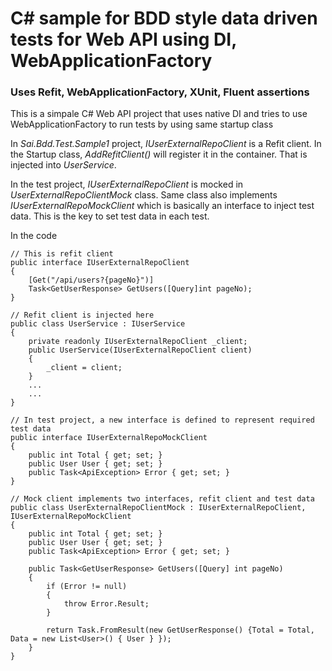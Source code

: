 # C# sample for BDD style data driven tests for Web API using DI, WebApplicationFactory
### Uses Refit, WebApplicationFactory, XUnit, Fluent assertions

This is a simpale C# Web API project that uses native DI and tries to use WebApplicationFactory to run tests by using same startup class

In *Sai.Bdd.Test.Sample1* project,  *IUserExternalRepoClient* is a Refit client. 
In the Startup class, *AddRefitClient()* will register it in the container. 
That is injected into *UserService*. 

In the test project, *IUserExternalRepoClient* is mocked in *UserExternalRepoClientMock* class.
Same class also implements *IUserExternalRepoMockClient* which is basically an interface to inject test data. 
This is the key to set test data in each test.

In the code
```
// This is refit client
public interface IUserExternalRepoClient
{
    [Get("/api/users?{pageNo}")]
    Task<GetUserResponse> GetUsers([Query]int pageNo);
}

// Refit client is injected here
public class UserService : IUserService
{
    private readonly IUserExternalRepoClient _client;
    public UserService(IUserExternalRepoClient client)
    {
        _client = client;
    }
    ...
    ...
}

// In test project, a new interface is defined to represent required test data
public interface IUserExternalRepoMockClient
{
    public int Total { get; set; }
    public User User { get; set; }
    public Task<ApiException> Error { get; set; }
}

// Mock client implements two interfaces, refit client and test data
public class UserExternalRepoClientMock : IUserExternalRepoClient, IUserExternalRepoMockClient
{
    public int Total { get; set; }
    public User User { get; set; }
    public Task<ApiException> Error { get; set; }

    public Task<GetUserResponse> GetUsers([Query] int pageNo)
    {
        if (Error != null)
        {
            throw Error.Result;
        }

        return Task.FromResult(new GetUserResponse() {Total = Total, Data = new List<User>() { User } });
    }
}
```
